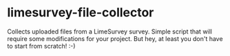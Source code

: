 # limesurvey-file-collector
Collects uploaded files from a LimeSurvey survey. Simple script that will require some modifications for your project. But hey, at least you don't have to start from scratch! :-)
